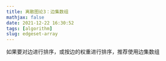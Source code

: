 ```yaml
---
title: 离散图论3：边集数组
mathjax: false
date: 2021-12-22 16:30:52
tags: [algorithm]
slug: edgeset-array
---
```


如果要对边进行排序，或按边的权重进行排序，推荐使用边集数组

